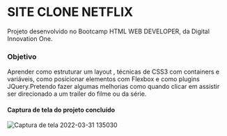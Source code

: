 #   SITE CLONE  NETFLIX 

Projeto desenvolvido  no Bootcamp  HTML WEB DEVELOPER, da Digital Innovation One.


### Objetivo

Aprender  como estruturar um layout , técnicas de CSS3 com containers e variáveis, como posicionar  elementos  com
Flexbox  e como plugins JQuery.Pretendo fazer algumas melhorias como quando clicar em assistir ser direcionado a um trailer do filme ou da série.

####  Captura de tela do  projeto concluído
![Captura de tela 2022-03-31 135030](https://user-images.githubusercontent.com/75641204/161109797-4e54995e-8245-47c0-bc0f-5e561e3355b1.png)

